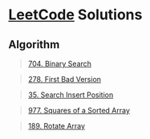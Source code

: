 # [LeetCode](https://leetcode.com/) Solutions 


## Algorithm
> [704. Binary Search](https://github.com/Magus4450/LeetCode-Solutions/blob/main/Algorithm%20I/704_BinarySearch.py)

> [278. First Bad Version](https://github.com/Magus4450/LeetCode-Solutions/blob/main/Algorithm%20I/278_FirstBadVersion.py)

> [35. Search Insert Position](https://github.com/Magus4450/LeetCode-Solutions/blob/main/Algorithm%20I/35_SearchInsertPosition.py)

> [977. Squares of a Sorted Array](https://github.com/Magus4450/LeetCode-Solutions/blob/main/Algorithm%20I/977_SquaresOfASortedArray.py)

> [189. Rotate Array](https://github.com/Magus4450/LeetCode-Solutions/blob/main/Algorithm%20I/189_RotateArray.py)


